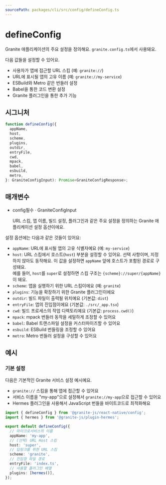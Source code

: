 ```yaml
---
sourcePath: packages/cli/src/config/defineConfig.ts
---
```


# defineConfig

Granite 애플리케이션의 주요 설정을 정의해요. `granite.config.ts`에서 사용돼요.

다음 값들을 설정할 수 있어요.

- 사용자가 앱에 접근할 URL 스킴 (예: `granite://`)
- URL에 표시될 앱의 고유 이름 (예: `granite://my-service`)
- ESBuild와 Metro 같은 번들러 설정
- Babel을 통한 코드 변환 설정
- Granite 플러그인을 통한 추가 기능

## 시그니처

```typescript
function defineConfig({
  appName,
  host,
  scheme,
  plugins,
  outdir,
  entryFile,
  cwd,
  mpack,
  babel,
  esbuild,
  metro,
}: GraniteConfigInput): Promise<GraniteConfigResponse>;
```

## 매개변수

<ul class="post-parameters-ul">
  <li class="post-parameters-li post-parameters-li-root">
    <span class="post-parameters--name">config</span><span class="post-parameters--required">필수</span> · <span class="post-parameters--type">GraniteConfigInput</span>
    <br />
    <p class="post-parameters--description">URL 스킴, 앱 이름, 빌드 설정, 플러그인과 같은 주요 설정을 정의하는 Granite 애플리케이션 설정 옵션이에요.</p>
  </li>
</ul>

설정 옵션에는 다음과 같은 것들이 있어요:

- `appName`: URL에 표시될 앱의 고유 식별자예요 (예: `my-service`)
- `host`: URL 스킴에서 호스트(`host`) 부분을 설정할 수 있어요. 선택 사항이며, 지정하지 않아도 동작해요. 이 값을 설정하면 `appName` 앞에 호스트가 포함된 경로로 구성돼요.  
  예를 들어, `host`를 `super`로 설정하면 스킴 구조는 `{scheme}://super/{appName}`이 돼요.
- `scheme`: 앱을 실행하기 위한 URL 스킴이에요 (예: `granite`)
- `plugins`: 기능을 확장하기 위한 Granite 플러그인이에요
- `outdir`: 빌드 파일이 출력될 위치예요 (기본값: `dist`)
- `entryFile`: 앱의 진입점이에요 (기본값: `./src/_app.tsx`)
- `cwd`: 빌드 프로세스의 작업 디렉토리예요 (기본값: `process.cwd()`)
- `mpack`: mpack 번들러 동작을 세밀하게 조정할 수 있어요
- `babel`: Babel 트랜스파일 설정을 커스터마이즈할 수 있어요
- `esbuild`: ESBuild 번들링을 조정할 수 있어요
- `metro`: Metro 번들러 설정을 구성할 수 있어요

## 예시

### 기본 설정

다음은 기본적인 Granite 서비스 설정 예시예요.

- `granite://` 스킴을 통해 앱에 접근할 수 있어요
- 서비스 이름을 "my-app"으로 설정해서 `granite://my-app`으로 접근할 수 있어요
- Hermes 플러그인을 사용해서 JavaScript 번들을 바이트코드로 최적화해요

```typescript
import { defineConfig } from '@granite-js/react-native/config';
import { hermes } from '@granite-js/plugin-hermes';

export default defineConfig({
  // 마이크로서비스의 이름
  appName: 'my-app',
  // (선택) URL Host 스킴
  host: 'super',
  // 딥링크를 위한 URL 스킴
  scheme: 'granite',
  // 진입점 파일 경로
  entryFile: 'index.ts',
  // 사용할 플러그인 배열
  plugins: [hermes()],
});
```
